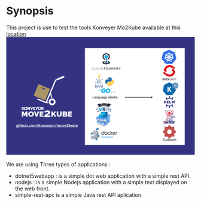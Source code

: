 # Synopsis

This project is use to test the tools Konveyer Mo2Kube available at this [location](https://move2kube.konveyor.io/)
![Move2Kube](assets/move2kube.png)

We are using Three types of applications :

* dotnet5webapp : is a simple dot web application with a simple rest API.
* nodejs : is a simple Nodejs application with a simple text displayed on the web front.
* simple-rest-api: is a simple Java rest API aplication.